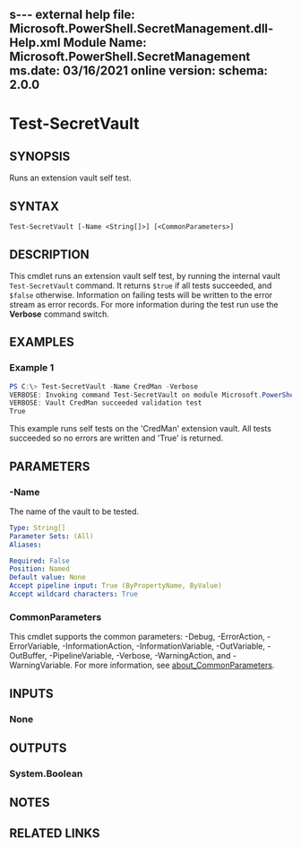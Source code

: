 s---
external help file: Microsoft.PowerShell.SecretManagement.dll-Help.xml
Module Name: Microsoft.PowerShell.SecretManagement
ms.date: 03/16/2021
online version:
schema: 2.0.0
---

# Test-SecretVault

## SYNOPSIS
Runs an extension vault self test.

## SYNTAX

```
Test-SecretVault [-Name <String[]>] [<CommonParameters>]
```

## DESCRIPTION

This cmdlet runs an extension vault self test, by running the internal vault `Test-SecretVault`
command. It returns `$true` if all tests succeeded, and `$false` otherwise. Information on failing
tests will be written to the error stream as error records. For more information during the test run
use the **Verbose** command switch.

## EXAMPLES

### Example 1

```powershell
PS C:\> Test-SecretVault -Name CredMan -Verbose
VERBOSE: Invoking command Test-SecretVault on module Microsoft.PowerShell.CredManStore.Extension
VERBOSE: Vault CredMan succeeded validation test
True
```

This example runs self tests on the 'CredMan' extension vault.
All tests succeeded so no errors are written and 'True' is returned.

## PARAMETERS

### -Name

The name of the vault to be tested.

```yaml
Type: String[]
Parameter Sets: (All)
Aliases:

Required: False
Position: Named
Default value: None
Accept pipeline input: True (ByPropertyName, ByValue)
Accept wildcard characters: True
```

### CommonParameters

This cmdlet supports the common parameters: -Debug, -ErrorAction, -ErrorVariable,
-InformationAction, -InformationVariable, -OutVariable, -OutBuffer, -PipelineVariable, -Verbose,
-WarningAction, and -WarningVariable. For more information, see
[about_CommonParameters](http://go.microsoft.com/fwlink/?LinkID=113216).

## INPUTS

### None

## OUTPUTS

### System.Boolean

## NOTES

## RELATED LINKS
